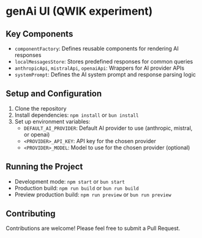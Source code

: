 # genAi UI (QWIK experiment)

## Key Components

- `componentFactory`: Defines reusable components for rendering AI responses
- `localMessagesStore`: Stores predefined responses for common queries
- `anthropicApi`, `mistralApi`, `openaiApi`: Wrappers for AI provider APIs
- `systemPrompt`: Defines the AI system prompt and response parsing logic

## Setup and Configuration

1. Clone the repository
2. Install dependencies: `npm install` or `bun install`
3. Set up environment variables:
    - `DEFAULT_AI_PROVIDER`: Default AI provider to use (anthropic, mistral, or openai)
    - `<PROVIDER>_API_KEY`: API key for the chosen provider
    - `<PROVIDER>_MODEL`: Model to use for the chosen provider (optional)

## Running the Project

- Development mode: `npm start` or `bun start`
- Production build: `npm run build` or `bun run build`
- Preview production build: `npm run preview` or `bun run preview`

## Contributing

Contributions are welcome! Please feel free to submit a Pull Request.
